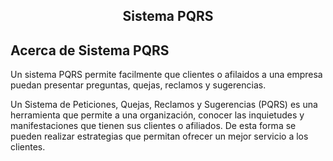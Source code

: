 <!--<p align="center"><img src="https://laravel.com/assets/img/components/logo-laravel.svg"></p>-->
<h2 align="center">Sistema PQRS</h2>

<p align="center">
<!-- <a href="https://travis-ci.org/laravel/framework"><img src="https://travis-ci.org/laravel/framework.svg" alt="Build Status"></a>
<a href="https://packagist.org/packages/laravel/framework"><img src="https://poser.pugx.org/laravel/framework/d/total.svg" alt="Total Downloads"></a>
<a href="https://packagist.org/packages/laravel/framework"><img src="https://poser.pugx.org/laravel/framework/v/stable.svg" alt="Latest Stable Version"></a>
<a href="https://packagist.org/packages/laravel/framework"><img src="https://poser.pugx.org/laravel/framework/license.svg" alt="License"></a>
</p> -->

## Acerca de Sistema PQRS
Un sistema PQRS permite facilmente que clientes o afilaidos a una empresa puedan presentar preguntas, quejas, reclamos y sugerencias.

Un Sistema de Peticiones, Quejas, Reclamos y Sugerencias (PQRS) es una herramienta que permite a una organización, conocer las inquietudes y manifestaciones que tienen sus clientes o afiliados. De esta forma se pueden realizar estrategias que permitan ofrecer un mejor servicio a los clientes.



<!-- ## Instrucciones
1. Clonar el proyecto.
2. Crear Base de datos.
3. Configurar en el archivo .env las bases de datos.
4. Genenar "Aplication Key" 
-->

<!-- ## Objetivos
1. Crear una plataforma que permita la facil gestión de las solicitudes PQRS a una organización por parte de sus clientes.


## License -->

